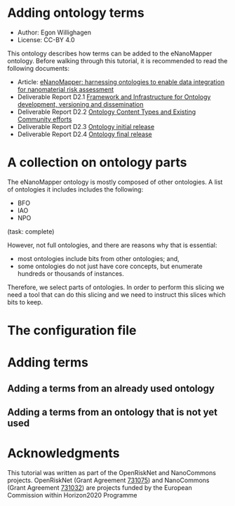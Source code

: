 # Adding ontology terms

* Author: Egon Willighagen
* License: CC-BY 4.0

This ontology describes how terms can be added to the eNanoMapper ontology.
Before walking through this tutorial, it is recommended to read the following
documents:

* Article: [eNanoMapper: harnessing ontologies to enable data integration for nanomaterial risk assessment](https://jbiomedsem.biomedcentral.com/articles/10.1186/s13326-015-0005-5)
* Deliverable Report D2.1 [Framework and Infrastructure for Ontology development, versioning and dissemination](http://doi.org/10.5281/zenodo.375633)
* Deliverable Report D2.2 [Ontology Content Types and Existing Community efforts](http://doi.org/10.5281/zenodo.375634)
* Deliverable Report D2.3 [Ontology initial release](http://doi.org/10.5281/zenodo.375635)
* Deliverable Report D2.4 [Ontology final release](http://doi.org/10.5281/zenodo.375633)

# A collection on ontology parts

The eNanoMapper ontology is mostly composed of other ontologies. A list of ontologies it includes includes
the following:

* BFO
* IAO
* NPO

(task: complete)

However, not full ontologies, and there are
reasons why that is essential:

* most ontologies include bits from other ontologies; and,
* some ontologies do not just have core concepts, but enumerate hundreds or thousands of instances.

Therefore, we select parts of ontologies. In order to perform this slicing we need a tool that can do this
slicing and we need to instruct this slices which bits to keep.

# The configuration file



# Adding terms

## Adding a terms from an already used ontology


## Adding a terms from an ontology that is not yet used




# Acknowledgments

This tutorial was written as part of the OpenRiskNet and NanoCommons projects. OpenRiskNet (Grant Agreement
[731075](http://cordis.europa.eu/projects/731075)) and NanoCommons (Grant Agreement 
[731032](http://cordis.europa.eu/projects/731032)) are projects
funded by the European Commission within Horizon2020 Programme



